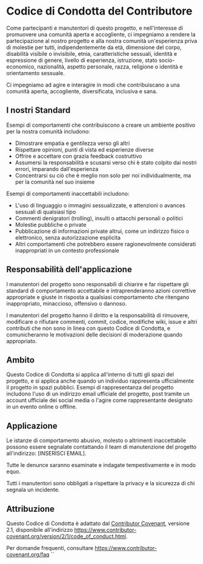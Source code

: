 # Codice di Condotta del Contributore

Come partecipanti e manutentori di questo progetto, e nell'interesse di promuovere una comunità aperta e accogliente, ci impegniamo a rendere la partecipazione al nostro progetto e alla nostra comunità un'esperienza priva di molestie per tutti, indipendentemente da età, dimensione del corpo, disabilità visibile o invisibile, etnia, caratteristiche sessuali, identità e espressione di genere, livello di esperienza, istruzione, stato socio-economico, nazionalità, aspetto personale, razza, religione o identità e orientamento sessuale.

Ci impegniamo ad agire e interagire in modi che contribuiscano a una comunità aperta, accogliente, diversificata, inclusiva e sana.

## I nostri Standard

Esempi di comportamenti che contribuiscono a creare un ambiente positivo per la nostra comunità includono:

- Dimostrare empatia e gentilezza verso gli altri
- Rispettare opinioni, punti di vista ed esperienze diverse
- Offrire e accettare con grazia feedback costruttivo
- Assumersi la responsabilità e scusarsi verso chi è stato colpito dai nostri errori, imparando dall'esperienza
- Concentrarsi su ciò che è meglio non solo per noi individualmente, ma per la comunità nel suo insieme

Esempi di comportamenti inaccettabili includono:

- L'uso di linguaggio o immagini sessualizzate, e attenzioni o avances sessuali di qualsiasi tipo
- Commenti denigratori (trolling), insulti o attacchi personali o politici
- Molestie pubbliche o private
- Pubblicazione di informazioni private altrui, come un indirizzo fisico o elettronico, senza autorizzazione esplicita
- Altri comportamenti che potrebbero essere ragionevolmente considerati inappropriati in un contesto professionale

## Responsabilità dell'applicazione

I manutentori del progetto sono responsabili di chiarire e far rispettare gli standard di comportamento accettabile e intraprenderanno azioni correttive appropriate e giuste in risposta a qualsiasi comportamento che ritengano inappropriato, minaccioso, offensivo o dannoso.

I manutentori del progetto hanno il diritto e la responsabilità di rimuovere, modificare o rifiutare commenti, commit, codice, modifiche wiki, issue e altri contributi che non sono in linea con questo Codice di Condotta, e comunicheranno le motivazioni delle decisioni di moderazione quando appropriato.

## Ambito

Questo Codice di Condotta si applica all'interno di tutti gli spazi del progetto, e si applica anche quando un individuo rappresenta ufficialmente il progetto in spazi pubblici. Esempi di rappresentanza del progetto includono l'uso di un indirizzo email ufficiale del progetto, post tramite un account ufficiale dei social media o l'agire come rappresentante designato in un evento online o offline.

## Applicazione

Le istanze di comportamento abusivo, molesto o altrimenti inaccettabile possono essere segnalate contattando il team di manutenzione del progetto all'indirizzo: [INSERISCI EMAIL].

Tutte le denunce saranno esaminate e indagate tempestivamente e in modo equo.

Tutti i manutentori sono obbligati a rispettare la privacy e la sicurezza di chi segnala un incidente.

## Attribuzione

Questo Codice di Condotta è adattato dal [Contributor Covenant][homepage], versione 2.1, disponibile all'indirizzo https://www.contributor-covenant.org/version/2/1/code_of_conduct.html.

[homepage]: https://www.contributor-covenant.org

Per domande frequenti, consultare https://www.contributor-covenant.org/faq
``
